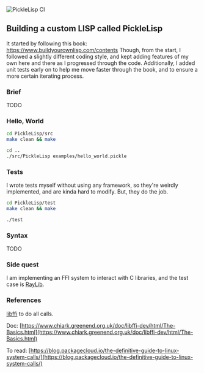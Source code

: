 ![PickleLisp CI](https://github.com/Rad-hi/PickleLisp/actions/workflows/tests.yml/badge.svg)

## Building a custom LISP called PickleLisp

It started by following this book: https://www.buildyourownlisp.com/contents
Though, from the start, I followed a slightly different coding style, and kept adding features of my own here and there as I progressed through the code. Additionally, I added unit tests early on to help me move faster through the book, and to ensure a more certain iterating process.

### Brief

TODO

### Hello, World

```bash
cd PickleLisp/src
make clean && make

cd ..
./src/PickleLisp examples/hello_world.pickle
```

### Tests

I wrote tests myself without using any framework, so they're weirdly implemented, and are kinda hard to modify. But, they do the job.

```bash
cd PickleLisp/test
make clean && make

./test
```

### Syntax

TODO

### Side quest

I am implementing an FFI system to interact with C libraries, and the test case is [RayLib](https://github.com/raysan5/raylib/tree/master).

### References

[libffi](https://github.com/libffi/libffi) to do all calls.

Doc: [https://www.chiark.greenend.org.uk/doc/libffi-dev/html/The-Basics.html](https://www.chiark.greenend.org.uk/doc/libffi-dev/html/The-Basics.html)

To read: [https://blog.packagecloud.io/the-definitive-guide-to-linux-system-calls/](https://blog.packagecloud.io/the-definitive-guide-to-linux-system-calls/)
